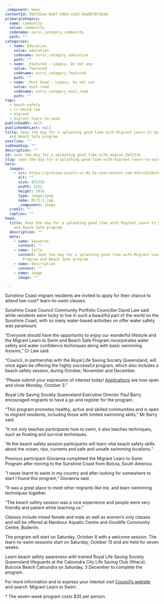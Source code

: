 ```yaml
---
_component: news
contentId: 5b5722ee-0a07-50b4-a143-58a057873ea0
primaryCategory:
  name: Community
  value: community
  codename: oursc_category_community
  path: ""
categories:
  - name: Education
    value: education
    codename: oursc_category_education
    path: ""
  - name: _Featured - Legacy. Do not use
    value: featured
    codename: oursc_category_featured
    path: ""
  - name: _Must Read - Legacy. Do not use
    value: must-read
    codename: oursc_category_must_read
    path: ""
tags:
  - beach-safety
  - cr-david-law
  - migrant
  - migrant-learn-to-swim
publishedAt: null
publishedAtLast: null
title: Seas the day for a splashing good time with Migrant Learn to Swim Program
  and Beach Safe program
overline: ""
subheading: ""
description: ""
id: seas_the_day_for_a_splashing_good_time_with_migran_5b5722e
slug: seas-the-day-for-a-splashing-good-time-with-migrant-learn-to-swim-program-and-beach-safe-program
hero:
  images:
    - src: https://preview-assets-us-01.kc-usercontent.com:443/c631baf8-1b46-001f-580c-d0001b68b4a8/dc400cec-f10a-4780-818d-64366432672f/MLTS-1.jpg
      alt: ""
      size: 855255
      width: 1512
      height: 2016
      type: image/jpeg
      name: MLTS-1.jpg
      _component: image
  credit: ""
  caption: ""
head:
  title: Seas the day for a splashing good time with Migrant Learn to Swim Program
    and Beach Safe program
  description: ""
  meta:
    - name: keywords
      content: ""
    - name: title
      content: Seas the day for a splashing good time with Migrant Learn to Swim
        Program and Beach Safe program
    - name: description
      content: ""
    - name: image
      image: ""

---
```

Sunshine Coast migrant residents are invited to apply for their chance to attend low-cost\* learn-to-swim classes.

Sunshine Coast Council Community Portfolio Councillor David Law said while residents were lucky to live in such a beautiful part of the world on the Sunshine Coast, with so many water-based activities on offer water safety was paramount. 

“Everyone should have the opportunity to enjoy our wonderful lifestyle and the Migrant Learn to Swim and Beach Safe Program incorporates water safety and water confidence techniques along with basic swimming lessons,” Cr Law said.

“Council, in partnership with the Royal Life Saving Society Queensland, will once again be offering the highly successful program, which also includes a beach safety session, during October, November and December.

“Please submit your expression of interest today! [Applications](https://www.sunshinecoast.qld.gov.au/Living-and-Community/Community-Support/Multicultural-Welcome-Hub/Health-and-Wellbeing-Services/Migrant-Learn-to-Swim)
&#x20;are now open and close Monday, October 3.”

Royal Life Saving Society Queensland Executive Director Paul Barry encouraged migrants to have a go and register for the program.

“This program promotes healthy, active and skilled communities and is open to migrant residents, including those with limited swimming skills,” Mr Barry said.

“It not only teaches participants how to swim, it also teaches techniques, such as floating and survival techniques.

“At the beach safety session participants will learn vital beach safety skills about the ocean, rips, currents and safe and unsafe swimming locations.”

Previous participant Giovanna completed the Migrant Learn to Swim Program after moving to the Sunshine Coast from Bolivia, South America.

“I never learnt to swim in my country and after looking for somewhere to start I found this program,” Giovanna said.

“It was a great place to meet other migrants like me, and learn swimming techniques together. 

“The beach safety session was a nice experience and people were very friendly and patient while teaching us.”

Classes include mixed female and male as well as women’s only classes and will be offered at Nambour Aquatic Centre and Goodlife Community Centre, Buderim.

The program will start on Saturday, October 8 with a welcome session. The learn-to-swim sessions start on Saturday, October 15 and are held for seven weeks.

Learn beach safety awareness with trained Royal Life Saving Society Queensland lifeguards at the Caloundra City Life Saving Club (Ithaca), Bulcock Beach Caloundra on Saturday, 3 December to complete the program.

For more information and to express your interest visit [Council’s website](https://www.sunshinecoast.qld.gov.au/Living-and-Community/Community-Support/Multicultural-Welcome-Hub/Health-and-Wellbeing-Services/Migrant-Learn-to-Swim)
&#x20;and search ‘Migrant Learn to Swim’.

\* The seven-week program costs $35 per person.
